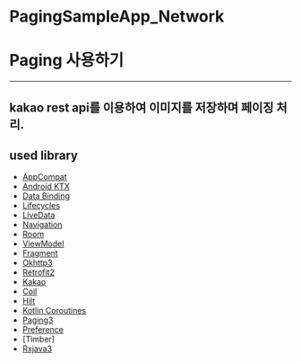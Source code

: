 # PagingSampleApp_Network


Paging 사용하기
=================

------------
kakao rest api를 이용하여 이미지를 저장하며 페이징 처리.
---------------

used library
--------------
* [AppCompat][1]
* [Android KTX][2]
* [Data Binding][11]
* [Lifecycles][12]
* [LiveData][13]
* [Navigation][14]
* [Room][16]
* [ViewModel][17]
* [Fragment][34]
* [Okhttp3][3]
* [Retrofit2][5]
* [Kakao][6]
* [Coil][15]
* [Hilt][92]
* [Kotlin Coroutines][91]
* [Paging3][7]
* [Preference][8]
* [Timber]
* [Rxjava3][9]

[0]: https://developer.android.com/jetpack/components
[1]: https://developer.android.com/topic/libraries/support-library/packages#v7-appcompat
[2]: https://developer.android.com/kotlin/ktx
[3]: https://square.github.io/okhttp/
[4]: https://developer.android.com/training/testing/
[5]: https://square.github.io/retrofit/
[6]: https://developers.kakao.com/
[7]: https://developer.android.com/topic/libraries/architecture/paging/v3-overview?hl=ko
[8]: https://developer.android.com/reference/android/preference/Preference
[9]: https://github.com/ReactiveX/RxJava
[10]: https://developer.android.com/jetpack/arch/
[11]: https://developer.android.com/topic/libraries/data-binding/
[12]: https://developer.android.com/topic/libraries/architecture/lifecycle
[13]: https://developer.android.com/topic/libraries/architecture/livedata
[14]: https://developer.android.com/topic/libraries/architecture/navigation/
[15]: https://github.com/coil-kt/coil
[16]: https://developer.android.com/topic/libraries/architecture/room
[17]: https://developer.android.com/topic/libraries/architecture/viewmodel
[30]: https://developer.android.com/guide/topics/ui
[31]: https://developer.android.com/training/animation/
[34]: https://developer.android.com/guide/components/fragments
[35]: https://developer.android.com/guide/topics/ui/declaring-layout
[91]: https://kotlinlang.org/docs/reference/coroutines-overview.html
[92]: https://developer.android.com/training/dependency-injection/hilt-android
[93]: https://developer.android.com/training/dependency-injection
